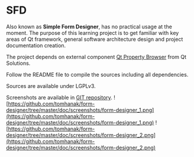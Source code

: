 # SFD #

Also known as **Simple Form Designer**, has no practical usage at the moment. The purpose of this learning project is to get familiar with key areas of Qt framework, general software architecture design and project documentation creation.

The project depends on external component [Qt Property Browser](https://github.com/qtproject/qt-solutions/tree/master/qtpropertybrowser) from Qt Solutions.

Follow the README file to compile the sources including all dependencies.

Sources are available under LGPLv3.

Screenshots are available in [GIT repository](https://github.com/tomhanak/form-designer/tree/master/doc/screenshots/).
![https://github.com/tomhanak/form-designer/tree/master/doc/screenshots/form-designer_1.png](https://github.com/tomhanak/form-designer/tree/master/doc/screenshots/form-designer_1.png)
![https://github.com/tomhanak/form-designer/tree/master/doc/screenshots/form-designer_2.png](https://github.com/tomhanak/form-designer/tree/master/doc/screenshots/form-designer_2.png)
